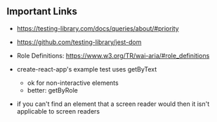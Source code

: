 ## Important Links

- https://testing-library.com/docs/queries/about/#priority
- https://github.com/testing-library/jest-dom
- Role Definitions: https://www.w3.org/TR/wai-aria/#role_definitions

- create-react-app's example test uses getByText

  - ok for non-interactive elements
  - better: getByRole

- if you can't find an element that a screen reader would then it isn't applicable to screen readers
